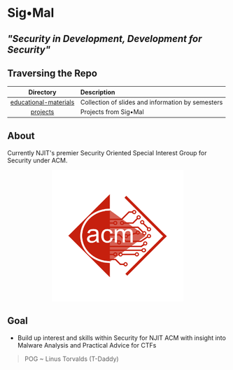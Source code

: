 # Sig•Mal

##  _"Security in Development, Development for Security"_

## Traversing the Repo
| Directory | Description
|:---:   |:----
|[educational-materials](./educational-material) |  Collection of slides and information by semesters 
|[projects](./projects) | Projects from Sig•Mal 

## About

Currently NJIT's premier Security Oriented Special Interest Group for Security under ACM.

<p align="center">
    <img src="https://raw.githubusercontent.com/NJIT-ACM/NJIT-ACM/main/ACMLOGO.png" alt="" data-canonical-src="" width="300" height="300">
</p>

## Goal

* Build up interest and skills within Security for NJIT ACM with insight into Malware Analysis and Practical Advice for CTFs

> POG ~ Linus Torvalds (T-Daddy)


